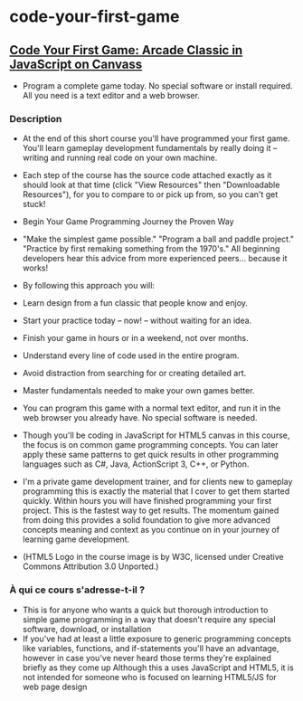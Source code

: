# code-your-first-game
## [Code Your First Game: Arcade Classic in JavaScript on Canvass](https://www.udemy.com/share/101r8k3@kDhmmJVwO9pheXokrkP0oCZEK-rOoC_mhh8TgevhNexwY9VRn3LvAsGRq7389wGQvw==/)

- Program a complete game today. No special software or install required. All you need is a text editor and a web browser.

### Description
- At the end of this short course you'll have programmed your first game. You'll learn gameplay development fundamentals by really doing it – writing and running real code on your own machine.

- Each step of the course has the source code attached exactly as it should look at that time (click "View Resources" then "Downloadable Resources"), for you to compare to or pick up from, so you can't get stuck!

- Begin Your Game Programming Journey the Proven Way

- "Make the simplest game possible." "Program a ball and paddle project." "Practice by first remaking something from the 1970's." All beginning developers hear this advice from more experienced peers... because it works!

- By following this approach you will:

- Learn design from a fun classic that people know and enjoy.
- Start your practice today – now! – without waiting for an idea.
- Finish your game in hours or in a weekend, not over months.
- Understand every line of code used in the entire program.
- Avoid distraction from searching for or creating detailed art.
- Master fundamentals needed to make your own games better.
- You can program this game with a normal text editor, and run it in the web browser you already have. No special software is needed.

- Though you'll be coding in JavaScript for HTML5 canvas in this course, the focus is on common game programming concepts. You can later apply these same patterns to get quick results in other programming languages such as C#, Java, ActionScript 3, C++, or Python.

- I'm a private game development trainer, and for clients new to gameplay programming this is exactly the material that I cover to get them started quickly. Within hours you will have finished programming your first project. This is the fastest way to get results. The momentum gained from doing this provides a solid foundation to give more advanced concepts meaning and context as you continue on in your journey of learning game development.

- (HTML5 Logo in the course image is by W3C, licensed under Creative Commons Attribution 3.0 Unported.)

### À qui ce cours s'adresse-t-il ?
- This is for anyone who wants a quick but thorough introduction to simple game programming in a way that doesn't require any special software, download, or installation
- If you've had at least a little exposure to generic programming concepts like variables, functions, and if-statements you'll have an advantage, however in case you've never heard those terms they're explained briefly as they come up
Although this a uses JavaScript and HTML5, it is not intended for someone who is focused on learning HTML5/JS for web page design